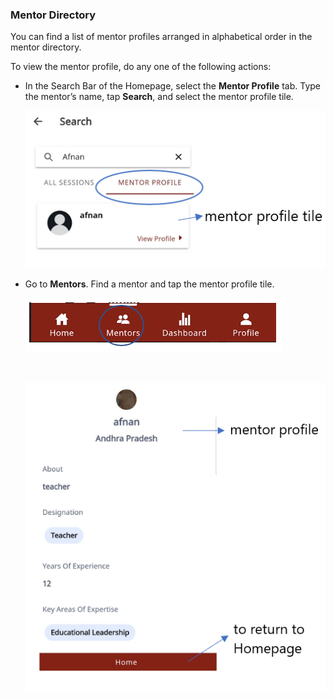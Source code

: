 ### Mentor Directory 


You can find a list of mentor profiles arranged in alphabetical order in the mentor directory.

To view the mentor profile, do any one of the following actions:

*  In the Search Bar of the Homepage, select the **Mentor Profile** tab. Type the mentor’s name, tap **Search**, and select the mentor profile tile.

   ![search for mentor profile](media/search-mentordirectory.PNG)

* Go to **Mentors**. Find a mentor and tap the mentor profile tile.

  ![mentor directory](media/mentordirectory-icon.PNG)

  </br>

  ![mentor profile page](media/mentorprofile.PNG)